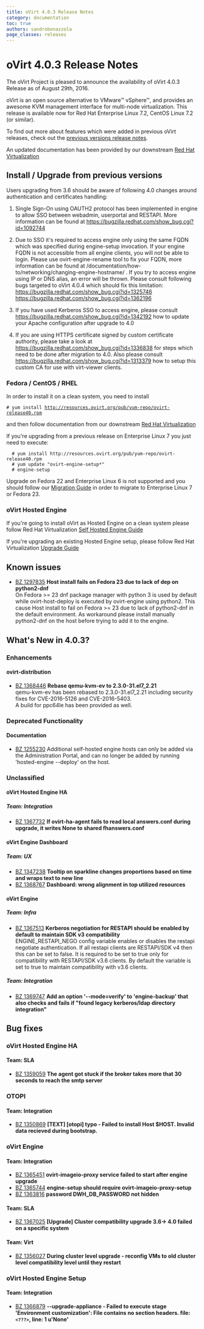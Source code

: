 ```yaml
---
title: oVirt 4.0.3 Release Notes
category: documentation
toc: true
authors: sandrobonazzola
page_classes: releases
---
```


# oVirt 4.0.3 Release Notes

The oVirt Project is pleased to announce the availability of oVirt 4.0.3
Release as of August 29th, 2016.

oVirt is an open source alternative to VMware™ vSphere™, and provides an awesome
KVM management interface for multi-node virtualization.
This release is available now for Red Hat Enterprise Linux 7.2, CentOS Linux 7.2 (or similar).

To find out more about features which were added in previous oVirt releases,
check out the [previous versions release notes](/develop/release-management/releases/).

An updated documentation has been provided by our downstream 
[Red Hat Virtualization](https://access.redhat.com/documentation/en/red-hat-virtualization?version=4.0/)


## Install / Upgrade from previous versions

Users upgrading from 3.6 should be aware of following 4.0 changes around
authentication and certificates handling:

1. Single Sign-On using OAUTH2 protocol has been implemented in engine to
   allow SSO between webadmin, userportal and RESTAPI. More information can
   be found at https://bugzilla.redhat.com/show_bug.cgi?id=1092744

2. Due to SSO it's required to access engine only using the same FQDN which
   was specified during engine-setup invocation. If your engine FQDN is not
   accessible from all engine clients, you will not be able to login. Please
   use ovirt-engine-rename tool to fix your FQDN, more information can be
   found at /documentation/how-to/networking/changing-engine-hostname/ .
   If you try to access engine using IP or DNS alias, an error will be
   thrown. Please consult following bugs targeted to oVirt 4.0.4 which
   should fix this limitation:
     https://bugzilla.redhat.com/show_bug.cgi?id=1325746
     https://bugzilla.redhat.com/show_bug.cgi?id=1362196

3. If you have used Kerberos SSO to access engine, please consult
   https://bugzilla.redhat.com/show_bug.cgi?id=1342192 how to update your Apache
   configuration after upgrade to 4.0

4. If you are using HTTPS certificate signed by custom certificate
   authority, please take a look at https://bugzilla.redhat.com/show_bug.cgi?id=1336838
   for steps which need to be done after migration to 4.0. Also please
   consult https://bugzilla.redhat.com/show_bug.cgi?id=1313379 how to setup this custom
   CA for use with virt-viewer clients.



### Fedora / CentOS / RHEL

In order to install it on a clean system, you need to install

`# yum install `[`http://resources.ovirt.org/pub/yum-repo/ovirt-release40.rpm`](http://resources.ovirt.org/pub/yum-repo/ovirt-release40.rpm)

and then follow documentation from our downstream
[Red Hat Virtualization](https://access.redhat.com/documentation/en/red-hat-virtualization/4.0/)

If you're upgrading from a previous release on Enterprise Linux 7 you just need to execute:

      # yum install http://resources.ovirt.org/pub/yum-repo/ovirt-release40.rpm
      # yum update "ovirt-engine-setup*"
      # engine-setup

Upgrade on Fedora 22 and Enterprise Linux 6 is not supported and you should follow our [Migration Guide](https://web.archive.org/web/20170723145830/http://www.ovirt.org/documentation/migration-engine-36-to-40/) in order to migrate to Enterprise Linux 7 or Fedora 23.

### oVirt Hosted Engine

If you're going to install oVirt as Hosted Engine on a clean system please follow
Red Hat Virtualization [Self Hosted Engine Guide](https://access.redhat.com/documentation/en-us/red_hat_virtualization/4.0/html/self-hosted_engine_guide/index)

If you're upgrading an existing Hosted Engine setup, please follow
Red Hat Virtualization [Upgrade Guide](https://access.redhat.com/documentation/en-us/red_hat_virtualization/4.0/html/upgrade_guide/index)

## Known issues

 - [BZ 1297835](https://bugzilla.redhat.com/show_bug.cgi?id=1297835) <b>Host install fails on Fedora 23 due to lack of dep on python2-dnf</b><br>On Fedora >= 23 dnf package manager with python 3 is used by default while
ovirt-host-deploy is executed by ovirt-engine using python2. This cause Host install to fail on Fedora >= 23 due to lack of python2-dnf in the default environment. As workaround please install manually python2-dnf on the host before trying to add it to the engine.


## What's New in 4.0.3?

### Enhancements

#### ovirt-distribution

 - [BZ 1368446](https://bugzilla.redhat.com/show_bug.cgi?id=1368446) <b>Rebase qemu-kvm-ev to 2.3.0-31.el7_2.21</b><br>
qemu-kvm-ev has been rebased to 2.3.0-31.el7_2.21 including security fixes for CVE-2016-5126 and CVE-2016-5403.<br>
A build for ppc64le has been provided as well.<br>


### Deprecated Functionality

#### Documentation

 - [BZ 1255230](https://bugzilla.redhat.com/show_bug.cgi?id=1255230)
Additional self-hosted engine hosts can only be added via the Administration Portal,
and can no longer be added by running 'hosted-engine --deploy' on the host.


### Unclassified

#### oVirt Hosted Engine HA

##### Team: Integration

 - [BZ 1367732](https://bugzilla.redhat.com/show_bug.cgi?id=1367732) <b>If ovirt-ha-agent fails to read local answers.conf during upgrade, it writes None to shared fhanswers.conf</b><br>

#### oVirt Engine Dashboard

##### Team: UX

 - [BZ 1347238](https://bugzilla.redhat.com/show_bug.cgi?id=1347238) <b>Tooltip on sparkline changes proportions based on time and wraps text to new line</b><br>
 - [BZ 1368767](https://bugzilla.redhat.com/show_bug.cgi?id=1368767) <b>Dashboard: wrong alignment in top utilized resources</b><br>

#### oVirt Engine

##### Team: Infra

 - [BZ 1367513](https://bugzilla.redhat.com/show_bug.cgi?id=1367513) <b>Kerberos negotiation for RESTAPI should be enabled by default to maintain SDK v3 compatibility</b><br>ENGINE_RESTAPI_NEGO config variable enables or disables the restapi negotiate authentication. If all restapi clients are RESTAPI/SDK v4 then this can be set to false. It is required to be set to true only for compatibility with RESTAPI/SDK v3.6 clients. By default the variable is set to true to maintain compatibility with v3.6 clients.

##### Team: Integration

 - [BZ 1369747](https://bugzilla.redhat.com/show_bug.cgi?id=1369747) <b>Add an option '--mode=verify' to 'engine-backup' that also checks and fails if "found legacy kerberos/ldap directory integration"</b><br>

## Bug fixes

### oVirt Hosted Engine HA

#### Team: SLA

 - [BZ 1359059](https://bugzilla.redhat.com/show_bug.cgi?id=1359059) <b>The agent got stuck if the broker takes more that 30 seconds to reach the smtp server</b><br>

### OTOPI

#### Team: Integration

 - [BZ 1350869](https://bugzilla.redhat.com/show_bug.cgi?id=1350869) <b>[TEXT] [otopi] typo - Failed to install Host $HOST. Invalid data recieved during bootstrap.</b><br>

### oVirt Engine

#### Team: Integration

 - [BZ 1365451](https://bugzilla.redhat.com/show_bug.cgi?id=1365451) <b>ovirt-imageio-proxy service failed to start after engine upgrade</b><br>
 - [BZ 1365744](https://bugzilla.redhat.com/show_bug.cgi?id=1365744) <b>engine-setup should require ovirt-imageio-proxy-setup</b><br>
 - [BZ 1363816](https://bugzilla.redhat.com/show_bug.cgi?id=1363816) <b>password DWH_DB_PASSWORD not hidden</b><br>

#### Team: SLA

 - [BZ 1367025](https://bugzilla.redhat.com/show_bug.cgi?id=1367025) <b>[Upgrade] Cluster compatibility upgrade 3.6-> 4.0 failed on a specific system</b><br>

#### Team: Virt

 - [BZ 1356027](https://bugzilla.redhat.com/show_bug.cgi?id=1356027) <b>During cluster level upgrade - reconfig VMs to old cluster level compatibility level until they restart</b><br>

### oVirt Hosted Engine Setup

#### Team: Integration

 - [BZ 1366879](https://bugzilla.redhat.com/show_bug.cgi?id=1366879) <b>--upgrade-appliance - Failed to execute stage 'Environment customization': File contains no section headers. file: `<???>`, line: 1 u'None'</b><br>

